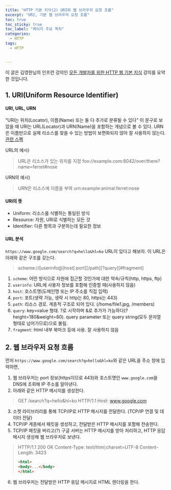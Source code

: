 ```yaml
---
title: "HTTP 기본 지식(2) URI와 웹 브라우저 요청 흐름"
excerpt: "URI, 기본 웹 브라우저 요청 흐름"
toc: true
toc_sticky: true
toc_label: "페이지 주요 목차"
categories:
  - HTTP
tags:
  - HTTP


---
```


이 글은 김영한님의 인프런 강의인 [모든 개발자를 위한 HTTP 웹 기본 지식](https://www.inflearn.com/course/http-%EC%9B%B9-%EB%84%A4%ED%8A%B8%EC%9B%8C%ED%81%AC/dashboard) 강의를 요약한 것입니다.



## 1. URI(Uniform Resource Identifier)



#### URI, URL, URN
"URI는 위치(Locator), 이름(Name) 또는 둘 다 추가로 분류될 수 있다" 이 문구로 보았을 때 URI는 URL(Locator)과 URN(Name)을 포함하는 개념으로 볼 수 있다. URN은 이름만으로 실제 리소스를 찾을 수 있는 방법이 보편화되지 않아 잘 사용하지 않는다. [관련 스펙](https://www.ietf.org/rfc/rfc3986.txt)

URL의 예시)
>
> URL은 리소스가 있는 위치를 지정
> foo://example.com:8042/over/there?name=ferret#nose


URN의 예시)
>
> URN은 리소스에 이름을 부여
> urn:example:animal:ferret:nose


#### URI의 뜻
- Uniform: 리소스를 식별하는 통일된 방식
- Resource: 자원, URI로 식별하는 모든 것
- Identifier: 다른 항목과 구분하는데 필요한 정보

#### URL 분석
`https://www.google.com/search?q=hello&hl=ko` URL이 있다고 해보자. 이 URL은 아래와 같은 구조를 갖는다.

>
>scheme://[userinfo@]host[:port][/path][?query][#fragment]

1. `scheme`: 어떤 방식으로 자원에 접근할 것인가에 대한 약속/규칙(http, https, ftp)
2. `userinfo`: URL에 사용자 정보를 포함해 인증할 때(사용하지 않음)
3. `host`: 호스트명(도메인명 또는 IP 주소를 직접 입력)
4. `port`: 포트(생략 가능, 생략 시 http는 80, https는 443)
5. `path`: 리소스 경로. 계층적 구조로 되어 있다. (/home/file1.jpg, /members)
6. `query`: key=value 형태. ?로 시작하며 &로 추가가 가능하다(?height=180&weight=80). query parameter 또는 query string(모두 문자열 형태로 넘어가므로)으로 불림.
7. `fragment`: html 내부 북마크 등에 사용. 잘 사용하지 않음



## 2. 웹 브라우저 요청 흐름



먼저 `https://www.google.com/search?q=hello&hl=ko`와 같은 URL을 주소 창에 입력하면,

1. 웹 브라우저는 port 정보(https이므로 443)와 호스트명인 `www.google.com`을 DNS에 조회해 IP 주소를 알아낸다.
2. 아래와 같은 HTTP 메시지를 생성한다.
>
> GET /search?q=hello&hl=ko HTTP/1.1
> Host: www.google.com

3. 소켓 라이브러리를 통해 TCP/IP로 HTTP 메시지를 전달한다. (TCP/IP 연결 및 데이터 전달)
4. TCP/IP 계층에서 패킷을 생성하고, 전달받은 HTTP 메시지를 포함해 전송한다.
5. TCP/IP 패킷을 버리고(?) 구글 서버는 HTTP 메시지를 받아 처리하고, HTTP 응답 메시지 생성해 웹 브라우저로 보낸다.
>
> HTTP/1.1 200 OK
> Content-Type: text/html;charset=UTF-8
> Content-Length: 3423
> ```html
> <html>
> <body>...</body>
> </html>

6. 웹 브라우저는 전달받은 HTTP 응답 메시지로 HTML 렌더링을 한다.
